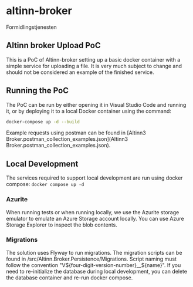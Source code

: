 # altinn-broker
Formidlingstjenesten

## Altinn broker Upload PoC
This is a PoC of Altinn-broker setting up a basic docker container with a simple service for uploading a file.
It is very much subject to change and should not be considered an example of the finished service.

## Running the PoC
The PoC can be run by either opening it in Visual Studio Code and running it, or by deploying it to a local Docker container using the command:

```bash
docker-compose up -d --build
```

Example requests using postman can be found in [Altinn3 Broker.postman_collection_examples.json](Altinn3 Broker.postman_collection_examples.json). 

## Local Development

The services required to support local development are run using docker compose:
```docker compose up -d```

### Azurite

When running tests or when running locally, we use the Azurite storage emulator to emulate an Azure Storage account locally. You can use Azure Storage Explorer to inspect the blob contents.

### Migrations

The solution uses Flyway to run migrations. The migration scripts can be found in /src/Altinn.Broker.Persistence/Migrations. Script naming must follow the convention "V${four-digit-version-number}__${name}".
If you need to re-initialize the database during local development, you can delete the database container and re-run docker compose.